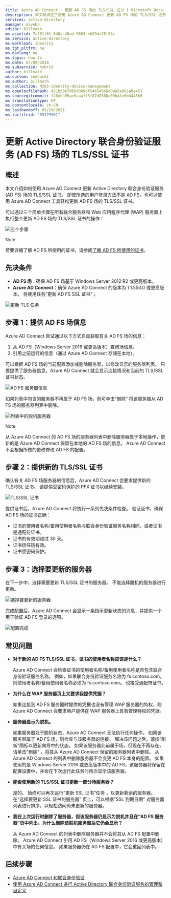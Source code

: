 ```yaml
---
title: Azure AD Connect - 更新 AD FS 场的 TLS/SSL 证书 | Microsoft Docs
description: 本文档详述了使用 Azure AD Connect 更新 AD FS 场的 TLS/SSL 证书的步骤。
services: active-directory
manager: daveba
editor: billmath
ms.assetid: 7c781f61-848a-48ad-9863-eb29da78f53c
ms.service: active-directory
ms.workload: identity
ms.tgt_pltfrm: na
ms.devlang: na
ms.topic: how-to
ms.date: 07/09/2018
ms.subservice: hybrid
author: billmath
ms.custom: seohack1
ms.author: billmath
ms.collection: M365-identity-device-management
ms.openlocfilehash: 451b50e70b98849dfc4654566d09a5a961abe451
ms.sourcegitcommit: f28ebb95ae9aaaff3f87d8388a09b41e0b3445b5
ms.translationtype: HT
ms.contentlocale: zh-CN
ms.lasthandoff: 03/29/2021
ms.locfileid: "89279901"
---
```

# <a name="update-the-tlsssl-certificate-for-an-active-directory-federation-services-ad-fs-farm"></a>更新 Active Directory 联合身份验证服务 (AD FS) 场的 TLS/SSL 证书

## <a name="overview"></a>概述
本文介绍如何使用 Azure AD Connect 更新 Active Directory 联合身份验证服务 (AD FS) 场的 TLS/SSL 证书。 即使所选的用户登录方法不是 AD FS，也可以使用 Azure AD Connect 工具轻松更新 AD FS 场的 TLS/SSL 证书。

可以通过三个简单步骤在所有联合服务器和 Web 应用程序代理 (WAP) 服务器上执行整个更新 AD FS 场的 TLS/SSL 证书的操作：

![三个步骤](./media/how-to-connect-fed-ssl-update/threesteps.png)


>[!NOTE]
>若要详细了解 AD FS 所使用的证书，请参阅[了解 AD FS 所使用的证书](/previous-versions/windows/it-pro/windows-server-2008-R2-and-2008/cc730660(v=ws.11))。

## <a name="prerequisites"></a>先决条件

* **AD FS 场**：确保 AD FS 场基于 Windows Server 2012 R2 或更高版本。
* **Azure AD Connect**：确保 Azure AD Connect 的版本为 1.1.553.0 或更高版本。 将使用任务“更新 AD FS SSL 证书”  。

![更新 TLS 任务](./media/how-to-connect-fed-ssl-update/updatessltask.png)

## <a name="step-1-provide-ad-fs-farm-information"></a>步骤 1：提供 AD FS 场信息

Azure AD Connect 尝试通过以下方式自动获取有关 AD FS 场的信息：
1. 从 AD FS（Windows Server 2016 或更高版本）查询场信息。
2. 引用之前运行的信息（通过 Azure AD Connect 存储在本地）。

可以根据 AD FS 场的当前配置添加或删除服务器，以修改显示的服务器列表。 只要提供了服务器信息，Azure AD Connect 就会显示连接情况和当前的 TLS/SSL 证书状态。

![AD FS 服务器信息](./media/how-to-connect-fed-ssl-update/adfsserverinfo.png)

如果列表中包含的服务器不再属于 AD FS 场，则可单击“删除”  将该服务器从 AD FS 场的服务器列表中删除。

![列表中的脱机服务器](./media/how-to-connect-fed-ssl-update/offlineserverlist.png)

>[!NOTE]
> 从 Azure AD Connect 的 AD FS 场的服务器列表中删除服务器属于本地操作，更新的是 Azure AD Connect 保留在本地的 AD FS 场的信息。 Azure AD Connect 不会根据所做的更改修改 AD FS 的配置。    

## <a name="step-2-provide-a-new-tlsssl-certificate"></a>步骤 2：提供新的 TLS/SSL 证书

确认有关 AD FS 场服务器的信息后，Azure AD Connect 会要求提供新的 TLS/SSL 证书。 请提供受密码保护的 PFX 证书以继续安装。

![TLS/SSL 证书](./media/how-to-connect-fed-ssl-update/certificate.png)

提供证书后，Azure AD Connect 将执行一系列先决条件检查。 验证证书，确保 AD FS 场的证书正确：

-   证书的使用者名称/备用使用者名称与联合身份验证服务名称相同，或者证书是通配符证书。
-   证书的有效期超过 30 天。
-   证书信任链有效。
-   证书受密码保护。

## <a name="step-3-select-servers-for-the-update"></a>步骤 3：选择要更新的服务器

在下一步中，选择需要更新 TLS/SSL 证书的服务器。 不能选择脱机的服务器进行更新。

![选择要更新的服务器](./media/how-to-connect-fed-ssl-update/selectservers.png)

完成配置后，Azure AD Connect 会显示一条指示更新状态的消息，并提供一个用于验证 AD FS 登录的选项。

![配置完成](./media/how-to-connect-fed-ssl-update/configurecomplete.png)   

## <a name="faqs"></a>常见问题

* **对于新的 AD FS TLS/SSL 证书，证书的使用者名称应该是什么？**

    Azure AD Connect 会检查证书的使用者名称/备用使用者名称是否包含联合身份验证服务名称。 例如，如果联合身份验证服务名称为 fs.contoso.com，则使用者名称/备用使用者名称必须为 fs.contoso.com。  也接受通配符证书。

* **为什么在 WAP 服务器页上又要求我提供凭据？**

    如果连接到 AD FS 服务器时提供的凭据也没有管理 WAP 服务器的特权，则 Azure AD Connect 会要求用户提供在 WAP 服务器上具有管理特权的凭据。

* **服务器显示为脱机。**

    如果服务器处于脱机状态，Azure AD Connect 无法执行任何操作。 如果该服务器属于 AD FS 场，则检查与该服务器的连接。 解决该问题之后，请按“刷新”图标以更新向导中的状态。 如果该服务器此前属于场，但现在不再存在，请单击“删除”  ，将其从 Azure AD Connect 保留的服务器列表中删除。 从 Azure AD Connect 的列表中删除服务器不会变更 AD FS 本身的配置。 如果使用的是 Windows Server 2016 或更高版本中的 AD FS，该服务器将保留在配置设置中，并会在下次运行此任务时再次显示该服务器。

* **能否使用新的 TLS/SSL 证书更新一部分场服务器？**

    是的。 始终可以再次运行“更新 SSL 证书”任务  ，以更新剩余的服务器。 在“选择要更新 SSL 证书的服务器”  页上，可以根据“SSL 到期日期”  对服务器列表进行排序，以轻松访问尚未更新的服务器。

* **我在上次运行时删除了服务器，但该服务器仍显示为脱机并且在“AD FS 服务器”页中列出。为什么删除该脱机服务器后它仍会显示？**

    从 Azure AD Connect 的列表中删除服务器并不会将其从 AD FS 配置中删除。 Azure AD Connect 引用 AD FS（Windows Server 2016 或更高版本）中有关场的任何信息。 如果服务器仍在 AD FS 配置中，它会重回列表中。  

## <a name="next-steps"></a>后续步骤

- [Azure AD Connect 和联合身份验证](how-to-connect-fed-whatis.md)
- [使用 Azure AD Connect 进行 Active Directory 联合身份验证服务的管理和自定义](how-to-connect-fed-management.md)